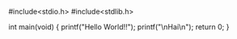 #include<stdio.h>
#include<stdlib.h>

int main(void)
{
  printf("Hello World!!");
  printf("\nHai\n");
  return 0;
}
